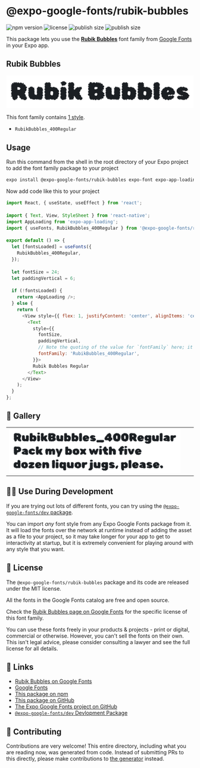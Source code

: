 # @expo-google-fonts/rubik-bubbles

![npm version](https://flat.badgen.net/npm/v/@expo-google-fonts/rubik-bubbles)
![license](https://flat.badgen.net/github/license/expo/google-fonts)
![publish size](https://flat.badgen.net/packagephobia/install/@expo-google-fonts/rubik-bubbles)
![publish size](https://flat.badgen.net/packagephobia/publish/@expo-google-fonts/rubik-bubbles)

This package lets you use the [**Rubik Bubbles**](https://fonts.google.com/specimen/Rubik+Bubbles) font family from [Google Fonts](https://fonts.google.com/) in your Expo app.

## Rubik Bubbles

![Rubik Bubbles](./font-family.png)

This font family contains [1 style](#-gallery).

- `RubikBubbles_400Regular`

## Usage

Run this command from the shell in the root directory of your Expo project to add the font family package to your project
```sh
expo install @expo-google-fonts/rubik-bubbles expo-font expo-app-loading
```

Now add code like this to your project
```js
import React, { useState, useEffect } from 'react';

import { Text, View, StyleSheet } from 'react-native';
import AppLoading from 'expo-app-loading';
import { useFonts, RubikBubbles_400Regular } from '@expo-google-fonts/rubik-bubbles';

export default () => {
  let [fontsLoaded] = useFonts({
    RubikBubbles_400Regular,
  });

  let fontSize = 24;
  let paddingVertical = 6;

  if (!fontsLoaded) {
    return <AppLoading />;
  } else {
    return (
      <View style={{ flex: 1, justifyContent: 'center', alignItems: 'center' }}>
        <Text
          style={{
            fontSize,
            paddingVertical,
            // Note the quoting of the value for `fontFamily` here; it expects a string!
            fontFamily: 'RubikBubbles_400Regular',
          }}>
          Rubik Bubbles Regular
        </Text>
      </View>
    );
  }
};

```

## 🔡 Gallery


||||
|-|-|-|
|![RubikBubbles_400Regular](./RubikBubbles_400Regular.ttf.png)||||


## 👩‍💻 Use During Development

If you are trying out lots of different fonts, you can try using the [`@expo-google-fonts/dev` package](https://github.com/expo/google-fonts/tree/master/font-packages/dev#readme).

You can import *any* font style from any Expo Google Fonts package from it. It will load the fonts
over the network at runtime instead of adding the asset as a file to your project, so it may take longer
for your app to get to interactivity at startup, but it is extremely convenient
for playing around with any style that you want.

## 📖 License

The `@expo-google-fonts/rubik-bubbles` package and its code are released under the MIT license.

All the fonts in the Google Fonts catalog are free and open source.

Check the [Rubik Bubbles page on Google Fonts](https://fonts.google.com/specimen/Rubik+Bubbles) for the specific license of this font family.

You can use these fonts freely in your products & projects - print or digital, commercial or otherwise. However, you can't sell the fonts on their own. This isn't legal advice, please consider consulting a lawyer and see the full license for all details.

## 🔗 Links

- [Rubik Bubbles on Google Fonts](https://fonts.google.com/specimen/Rubik+Bubbles)
- [Google Fonts](https://fonts.google.com/)
- [This package on npm](https://www.npmjs.com/package/@expo-google-fonts/rubik-bubbles)
- [This package on GitHub](https://github.com/expo/google-fonts/tree/master/font-packages/rubik-bubbles)
- [The Expo Google Fonts project on GitHub](https://github.com/expo/google-fonts)
- [`@expo-google-fonts/dev` Devlopment Package](https://github.com/expo/google-fonts/tree/master/font-packages/dev)

## 🤝 Contributing

Contributions are very welcome! This entire directory, including what you are reading now, was generated from code. Instead of submitting PRs to this directly, please make contributions to [the generator](https://github.com/expo/google-fonts/tree/master/packages/generator) instead.
